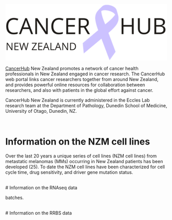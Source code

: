 ![CancerHubLogo|100x100](../images/CancerHubLogo.png)

[CancerHub](https://cancerhub.net/) New Zealand promotes a network of cancer health professionals in New Zealand engaged in cancer research. The CancerHub web portal links cancer researchers together from around New Zealand, and provides powerful online resources for collaboration between researchers, and also with patients in the global effort against cancer.

CancerHub New Zealand is currently administered in the Eccles Lab research team at the Department of Pathology, Dunedin School of Medicine, University of Otago, Dunedin, NZ.

<br/>

# Information on the NZM cell lines 

Over the last 20 years a unique series of cell lines (NZM cell lines) from metastatic melanomas (MMs) occurring in New Zealand patients has been developed (25). To date the NZM cell lines have been characterized for cell cycle time, drug sensitivity, and driver gene mutation status.

<br/>
# Information on the RNAseq data

batches.

<br/>
# Information on the RRBS data